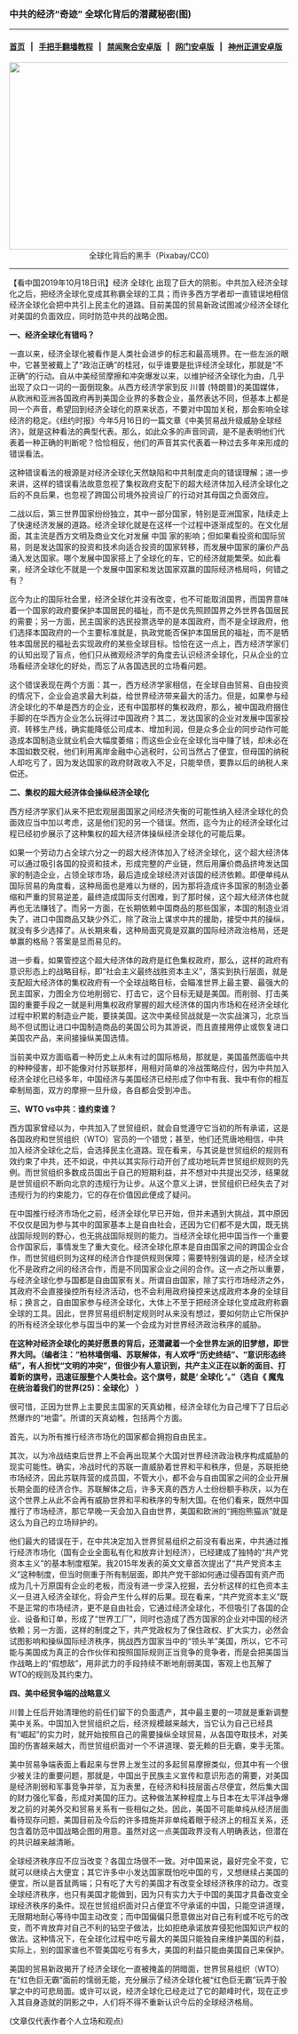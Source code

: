 ### 中共的经济“奇迹” 全球化背后的潜藏秘密(图)
------------------------

#### [首页](https://github.com/gfw-breaker/banned-news/blob/master/README.md) &nbsp;&nbsp;|&nbsp;&nbsp; [手把手翻墙教程](https://github.com/gfw-breaker/guides/wiki) &nbsp;&nbsp;|&nbsp;&nbsp; [禁闻聚合安卓版](https://github.com/gfw-breaker/bn-android) &nbsp;&nbsp;|&nbsp;&nbsp; [网门安卓版](https://github.com/oGate2/oGate) &nbsp;&nbsp;|&nbsp;&nbsp; [神州正道安卓版](https://github.com/SzzdOgate/update) 



<div class="article_right" style="fone-color:#000">
 <p style="text-align: center;">
  <img alt="" src="http://img2.secretchina.com/pic/2019/1-28/p2351101a711414150-ss.jpg" style="height:337px; width:600px"/>
  <br>
   全球化背后的黑手（Pixabay/CC0)
   <span id="hideid" name="hideid" style="color:red;display:none;">
    <span href="https://www.secretchina.com">
    </span>
   </span>
  </br>
 </p>
 <div id="txt-mid1-t21-2017">
  

---


  </div>
 </div>
 <p>
  【看中国2019年10月18日讯】经济
  <span href="https://www.secretchina.com/news/gb/tag/全球化" target="_blank">
   全球化
  </span>
  出现了巨大的阴影。中共加入经济全球化之后，把经济全球化变成其称霸全球的工具；而许多西方学者却一直错误地相信经济全球化会把中共引上民主化的道路。目前美国的贸易新政试图减少经济全球化对美国的负面效应，同时防范中共的战略企图。
  <span id="hideid" name="hideid" style="color:red;display:none;">
   <span href="https://www.secretchina.com">
   </span>
  </span>
 </p>
 <p>
  <strong>
   一、经济全球化有错吗？
  </strong>
 </p>
 <p>
  一直以来，经济全球化被看作是人类社会进步的标志和最高境界。在一些左派的眼中，它甚至被戴上了“政治正确”的桂冠，似乎谁要是批评经济全球化，那就是“不正确”的行动。自从中美经贸摩擦和冲突爆发以来，以维护经济全球化为由，几乎出现了众口一词的一面倒现象。从西方经济学家到反
  <span href="https://www.secretchina.com/news/gb/tag/川普" target="_blank">
   川普
  </span>
  (特朗普)的美国媒体，从欧洲和亚洲各国政府再到美国企业界的多数企业，虽然表达不同，但基本上都是同一个声音，希望回到经济全球化的原来状态，不要对中国加关税，那会影响全球经济的稳定。《纽约时报》今年5月16日的一篇文章《中美贸易战升级威胁全球经济》，就是这种看法的典型代表。那么，如此众多的声音同调，是不是表明他们代表着一种正确的判断呢？恰恰相反，他们的声音其实代表着一种过去多年来形成的错误看法。
 </p>
 <p>
  这种错误看法的根源是对经济全球化天然缺陷和中共制度走向的错误理解；进一步来讲，这样的错误看法故意忽视了集权政府支配下的超大经济体加入经济全球化之后的不良后果，也忽视了跨国公司境外投资设厂的行动对其母国之负面效应。
 </p>
 <p>
  二战以后，第三世界国家纷纷独立，其中一部分国家，特别是亚洲国家，陆续走上了快速经济发展的道路。经济全球化就是在这样一个过程中逐渐成型的。在文化层面，其主流是西方文明及商业文化对发展
  <span href="https://www.secretchina.com" target="_blank">
   中国
  </span>
  家的影响；但如果看投资和国际贸易，则是发达国家的投资和技术向适合投资的国家转移，而发展中国家的廉价产品涌入发达国家。哪个发展中国家搭上了全球化的车，它的经济就能繁荣。如此看来，经济全球化不就是一个发展中国家和发达国家双赢的国际经济格局吗，何错之有？
 </p>
 <p>
  迄今为止的国际社会里，经济全球化并没有改变，也不可能取消国界，而国界意味着一个国家的政府要保护本国居民的福祉，而不是优先照顾国界之外世界各国居民的需要；另一方面，民主国家的选民投票选举的是本国政府，而不是全球政府，他们选择本国政府的一个主要标准就是，执政党能否保护本国居民的福祉，而不是牺牲本国居民的福祉去实现政府的某些全球目标。恰恰在这一点上，西方经济学家们的认知出现了盲点，他们只从微观经济学的角度去认识经济全球化，只从企业的立场看经济全球化的好处，而忘了从各国选民的立场看问题。
 </p>
 <p>
  这个错误表现在两个方面：其一，西方经济学家相信，在全球自由贸易、自由投资的情况下，企业会追求最大利益，给世界经济带来最大的活力。但是，如果参与经济全球化的不单是西方的企业，还有中国那样的集权政府，那么，被中国政府捆住手脚的在华西方企业怎么玩得过中国政府？其二，发达国家的企业对发展中国家投资、转移生产线，确实能降低公司成本、增加利润，但是众多企业的同步动作可能造成本国制造业就业机会大幅度萎缩；而这些企业在全球化当中赚了钱，却未必在本国如数交税，他们利用离岸金融中心逃税时，公司当然占了便宜，但母国的纳税人却吃亏了，因为发达国家的政府财政收入不足，只能举债，要靠以后的纳税人来偿还。
 </p>
 <p>
  <strong>
   二、集权的超大经济体会操纵经济全球化
  </strong>
 </p>
 <p>
  西方经济学家们从来不把宏观层面国家之间经济失衡的可能性纳入经济全球化的负面效应当中加以考虑，这是他们犯的另一个错误。然而，迄今为止的经济全球化过程已经初步展示了这种集权的超大经济体操纵经济全球化的可能后果。
 </p>
 <p>
  如果一个劳动力占全球六分之一的超大经济体加入了经济全球化，这个超大经济体可以通过吸引各国的投资和技术，形成完整的产业链，然后用廉价商品挤垮发达国家的制造企业，占领全球市场，最后造成全球经济对该国的经济依赖。即便单纯从国际贸易的角度看，这种局面也是难以为继的，因为那将造成许多国家的制造业萎缩和严重的贸易逆差，最终造成国际支付困难，到了那时候，这个超大经济体也就再也无法赚钱了。而另一方面，在长期依赖中国商品的那些国家，本国的制造业消失了，进口中国商品又缺少外汇，除了政治上谋求中共的援助，接受中共的操纵，就没有多少选择了。从长期来看，这种局面究竟是双赢的国际经济政治格局，还是单赢的格局？答案是显而易见的。
 </p>
 <p>
  进一步看，如果管控这个超大经济体的政府是红色集权政府，那么，这样的政府有意识形态上的战略目标，即“社会主义最终战胜资本主义”，落实到执行层面，就是支配超大经济体的集权政府有一个全球战略目标，会瞄准世界上最主要、最强大的民主国家，力图全方位地削弱它、打击它，这个目标无疑是美国。而削弱、打击美国的重要手段之一就是利用集权政府掌握的超大经济体的国内市场和在经济全球化过程中积累的制造业产能，要挟美国。这次中美经贸战就是一次实战演习，北京当局不但试图让进口中国制造商品的美国公司为其游说，而且直接用停止或恢复进口美国农产品，来间接操纵美国选情。
 </p>
 <p>
  当前美中双方面临着一种历史上从未有过的国际格局，那就是，美国虽然面临中共的种种侵害，却不能像对付苏联那样，用相对简单的冷战策略应付，因为中共加入经济全球化已经多年，中国经济与美国经济已经形成了你中有我、我中有你的相互牵制局面，双方的摩擦一旦升级，各自都会受到冲击。
 </p>
 <p>
  <strong>
   三、WTO vs中共：谁约束谁？
  </strong>
 </p>
 <center>
  <div style="max-width: 632px;height:180px; display: none; text-align: center; margin: 0 auto; overflow: hidden;overflow-x: hidden;">
   <div id="taboola-midarticle-thumbnails" style="max-width: 632px;height:180px;overflow: hidden;overflow-x: hidden;">
   </div>
  </div>
  <div>
   <ins class="adsbygoogle" data-ad-client="ca-pub-1276641434651360" data-ad-format="fluid" data-ad-layout="in-article" data-ad-slot="5164544770" style="display:block; text-align:center;">
   </ins>
  </div>
 </center>
 <p>
  西方国家曾经以为，中共加入了世贸组织，就会自觉遵守它当初的所有承诺，这是各国政府和世贸组织（WTO）官员的一个错觉；甚至，他们还荒唐地相信，中共加入经济全球化之后，会选择民主化道路。现在看来，与其说是世贸组织的规则有效约束了中共，还不如说，中共以其实际行动开创了成功地玩弄世贸组织规则的先例。而世贸组织多数成员国出于自己的短期利益，并不想对中共提出交涉，结果就是世贸组织不断向北京的违规行为让步。从这个意义上讲，世贸组织已经失去了对违规行为的约束能力，它的存在价值因此便成了疑问。
 </p>
 <p>
  在中国推行经济市场化之前，经济全球化早已开始，但并未遇到大挑战，其中原因不仅仅是因为参与其中的国家基本上是自由社会，还因为它们都不是大国，既无挑战国际规则的野心，也无挑战国际规则的能力。当经济全球化把中国当作一个重要合作国家后，事情发生了重大变化。经济全球化原本是自由国家之间的跨国企业合作，而世贸组织则为这样的经济合作提供规则保障；需要特别强调的是，经济全球化不是政府之间的经济合作，而是不同国家企业之间的合作。这一点之所以重要，与经济全球化参与国都是自由国家有关。所谓自由国家，除了实行市场经济之外，其政府不会直接操控所有经济活动，也不会利用政府操控来达成政府本身的全球目标；换言之，自由国家参与经济全球化，大体上不至于把经济全球化变成政府称霸全球的工具。因此，世界贸易组织制定规则时从来没有想过，要如何防止它所保护的所有经济全球化参与国当中的某一个会成为对世界经济政治秩序的威胁。
 </p>
 <p>
  <strong>
   在这种对经济全球化的美好愿景的背后，还潜藏着一个全世界左派的旧梦想，即世界大同。（编者注：“柏林墙倒塌、苏联解体，有人欢呼“历史终结”、“意识形态终结”，有人担忧“文明的冲突”，但很少有人意识到，共产主义正在以新的面目、打着新的旗号，迅速征服整个人类社会。这个旗号，就是‘
   <span href="http://www.epochtimes.com/gb/tag/%E5%85%A8%E7%90%83%E5%8C%96.html">
    全球化
   </span>
   ’。”（选自《
   <span href="http://kzg.io/gb3hkP">
    魔鬼在统治着我们的世界(25)：全球化）
   </span>
   ）
  </strong>
 </p>
 <p>
  很可惜，正因为世界上主要民主国家的天真幼稚，经济全球化为自己埋下了日后必然爆炸的“地雷”。所谓的天真幼稚，包括两个方面。
 </p>
 <p>
  首先，以为所有推行经济市场化的国家都会拥抱自由民主。
 </p>
 <center>
  <ins class="adsbygoogle" data-ad-client="ca-pub-1276641434651360" data-ad-format="fluid" data-ad-layout="in-article" data-ad-slot="3646767294" style="display:block; text-align:center;">
  </ins>
 </center>
 <p>
  其次，以为冷战结束后世界上不会再出现某个大国对世界经济政治秩序构成威胁的现实可能性。确实，冷战时代的苏联一直威胁着世界和平和秩序，但是，苏联拒绝市场经济，因此苏联阵营的成员国，不管大小，都不会与自由国家之间的企业开展长期全面的经济合作。苏联解体之后，许多天真的西方人士纷纷额手称庆，以为在这个世界上从此不会再有威胁世界和平和秩序的专制大国。在他们看来，既然中国推行了市场经济，那它早晚一天会加入自由世界，美国和欧洲的“拥抱熊猫派”就是这么为自己的立场辩护的。
 </p>
 <p>
  他们最大的错误在于，在中共决定加入世界贸易组织之前没有看出来，中共通过推行经济市场化（国有企业全面私有化和放弃计划经济），已经建成了独特的“共产党资本主义”的基本制度框架。我2015年发表的英文文章首次提出了“共产党资本主义”这种制度，但当时侧重于所有制层面，即共产党干部如何通过侵吞国有资产而成为几十万原国有企业的老板，而没有进一步深入挖掘，去分析这样的红色资本主义一旦进入经济全球化，将会产生什么样的后果。现在看来，“共产党资本主义”既不是正常的市场经济，更不是自由社会，它通过经济全球化，不但吸引了各国的企业、设备和订单，形成了“世界工厂”，同时也造成了西方国家的企业对中国的经济依赖；另一方面，这样的制度之下，共产党政权为了保住政权、扩大实力，必然会试图影响和操纵国际经济秩序，挑战西方国家当中的“领头羊”美国，所以，它不可能与美国成为真正的合作伙伴和按照国际规则正当竞争的竞争者，而是会把美国当作战略上的“假想敌”，用非武力的手段持续不断地削弱美国，客观上也瓦解了WTO的规则及其约束力。
 </p>
 <p>
  <strong>
   四、美中经贸争端的战略意义
  </strong>
 </p>
 <p>
  川普上任后开始清理他的前任们留下的负面遗产，其中最主要的一项就是重新调整美中关系。中国加入世贸组织之后，经济规模越来越大，当它认为自己已经具有“崛起”的实力时，就开始按照自己的需要操纵全球贸易，从各国夺取技术，对美国的伤害越来越大，而世贸组织面对一个不讲道理、耍无赖的巨无霸，束手无策。
 </p>
 <p>
  美中贸易争端表面上看起来与世界上发生过的多起贸易摩擦类似，但其中有一个很少被关注的重要问题，那就是，中国出于民族主义宣传和意识形态的需要，对美国是经济削弱和军事竞争并举，互为表里，在经济和科技层面占尽便宜，然后集大国的财力强化军备，形成对美国的压力。这种做法某种程度上与日本在太平洋战争爆发之前的对美外交和贸易关系有一些相似之处。因此，美国不可能单纯从经济层面看待现存问题，美国目前及今后的许多措施并非单纯着眼于经济上的相互关系，还包含着防范中国战略企图的用意。虽然对这一点美国政界没有人明确表达，但潜在的共识越来越清晰。
 </p>
 <p>
  全球经济秩序应不应当改变？各国立场很不一致。对中国来说，最好完全不变，它就可以继续占大便宜；其它许多中小发达国家既怕吃中国的亏，又想继续占美国的便宜，所以是首鼠两端；只有吃了大亏的美国才有改变全球经济秩序的动力。改变全球经济秩序，也只有美国才能做到，因为只有实力大于中国的美国才具备改变全球经济秩序的条件。现在世贸组织面对只占便宜不守承诺的中国，只能空讲道理，无限期地耐心等待中国主动改变；而中国偏偏只愿意做出对自己有利或不吃亏的改变，而不肯放弃对自己不利的钻空子做法，比如拒绝承诺放弃侵犯他国知识产权的做法。这种情况下，在全球化过程中吃亏最大的美国只能独自来维护美国的利益，实际上，别的国家谁也不管美国吃亏有多大，美国的利益只能由美国自己来保护。
 </p>
 <p>
  美国的贸易新政揭开了经济全球化一直被掩盖的阴暗面，世界贸易组织（WTO）在“红色巨无霸”面前的懦弱无能，充分展示了经济全球化被“红色巨无霸”玩弄于股掌之中的可悲局面。或许可以说，经济全球化已经走过了它的颠峰时代，现在正步入其自身造就的阴影之中，人们将不得不重新认识今后的全球经济格局。
 </p>
 (文章仅代表作者个人立场和观点)
 <center>
  <div>
   <div id="txt-mid2-t22-2017" style="display: block;  height: 280px;  overflow: hidden;">
    <div id="SC-21">
    </div>
   </div>
  </div>
 </center>
</div>

<hr/>
手机上长按并复制下列链接或二维码分享本文章：<br/>
https://github.com/gfw-breaker/banned-news/blob/master/pages/p4/910822.md <br/>
<a href='https://github.com/gfw-breaker/banned-news/blob/master/pages/p4/910822.md'><img src='https://github.com/gfw-breaker/banned-news/blob/master/pages/p4/910822.md.png'/></a> <br/>
原文地址（需翻墙访问）：https://www.secretchina.com/news/gb/2019/10/18/910822.html


------------------------
#### [首页](https://github.com/gfw-breaker/banned-news/blob/master/README.md) &nbsp;|&nbsp; [一键翻墙软件](https://github.com/gfw-breaker/nogfw/blob/master/README.md) &nbsp;| [《九评共产党》](https://github.com/gfw-breaker/9ping.md/blob/master/README.md#九评之一评共产党是什么) | [《解体党文化》](https://github.com/gfw-breaker/jtdwh.md/blob/master/README.md) | [《共产主义的终极目的》](https://github.com/gfw-breaker/gczydzjmd.md/blob/master/README.md)


<img src='http://gfw-breaker.win/banned-news/pages/p4/910822.md' width='0px' height='0px'/>